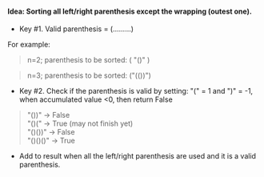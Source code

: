 #### Idea: Sorting all left/right parenthesis except the wrapping (outest one).

* Key #1. Valid parenthesis = (.........)  

For example:  
> n=2; parenthesis to be sorted: ( "()" )
  
> n=3; parenthesis to be sorted: ("(())")


* Key #2. Check if the parenthesis is valid by setting: "(" = 1 and ")" = -1, when accumulated value <0, then return False  
> "())"   -> False  
> "()("   -> True (may not finish yet)  
> "()())" -> False  
> "()()()" -> True  


* Add to result when all the left/right parenthesis are used and it is a valid parenthesis.


